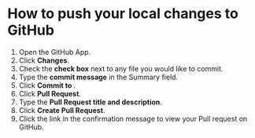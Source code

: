 # How to push your local changes to GitHub

1. Open the GitHub App.
2. Click **Changes**.
3. Check the **check box** next to any file you would like to commit. 
4. Type the **commit message** in the Summary field.
5. Click **Commit to <branch>**.
6. Click **Pull Request**.
7. Type the **Pull Request title and description**.
8. Click **Create Pull Request**.
9. Click the link in the confirmation message to view your Pull request on GitHub.
